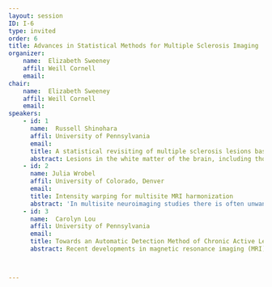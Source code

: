 ```yaml
---
layout: session
ID: I-6
type: invited
order: 6
title: Advances in Statistical Methods for Multiple Sclerosis Imaging
organizer:
    name:  Elizabeth Sweeney
    affil: Weill Cornell  
    email:  
chair:
    name:  Elizabeth Sweeney
    affil: Weill Cornell
    email: 
speakers:
    - id: 1
      name:  Russell Shinohara
      affil: University of Pennsylvania 
      email: 
      title: A statistical revisiting of multiple sclerosis lesions based on MRI
      abstract: Lesions in the white matter of the brain, including those that arise in multiple sclerosis, are abnormalities measurable on MRI. While much literature has focused on the identification of these lesions, less work has focused on the nature of these lesions. As new imaging modalities arise that allow us to better interrogate these lesions, new statistical modeling problems that include spatial constraints and overlapping domains of analysis are increasingly important. Leveraging multi-modal imaging approaches that focus on knowledge about etiology is critical for developing the next generation of robust and generalizable imaging biomarkers.
    - id: 2
      name: Julia Wrobel
      affil: University of Colorado, Denver
      email: 
      title: Intensity warping for multisite MRI harmonization
      abstract: 'In multisite neuroimaging studies there is often unwanted technical variation across scanners and sites. These scanner effects can hinder detection of biological features of interest, produce inconsistent results, and lead to spurious associations. We assess scanner effects in two brain magnetic resonance imaging (MRI) studies where subjects were measured on multiple scanners within a short time frame, so that one could assume any differences between images were due to technical rather than biological effects. We propose mica (multisite image harmonization by CDF alignment), a tool to harmonize images taken on different scanners by identifying and removing within-subject scanner effects. Our goals in the present study were to (1) establish a method that removes scanner effects by leveraging multiple scans collected on the same subject, and, building on this, (2) develop a technique to quantify scanner effects in large multisite trials so these can be reduced as a preprocessing step. We found that unharmonized images were highly variable across site and scanner type, and our method effectively removed this variability by warping intensity distributions. We further studied the ability to predict intensity harmonization results for a scan taken on an existing subject at a new site using cross-validation.'
    - id: 3
      name:  Carolyn Lou
      affil: University of Pennsylvania 
      email: 
      title: Towards an Automatic Detection Method of Chronic Active Lesions in Multiple Sclerosis
      abstract: Recent developments in magnetic resonance imaging (MRI) have shown that chronic active multiple sclerosis lesions can be assessed in vivo by a hypointense rim of iron deposits around the border of a white matter lesion. These lesions are typically characterized by a dark rim indicating increased iron-laden microglia/macrophages at their edge, and their presence is associated with worse disease outcomes. In this project, we present some candidate methods for the automatic detection of these rims on 3T-weighted MRI images, specifically on T2*-phase images, a byproduct of the T2* imaging sequence. The first method extracts radiomic features from the phase images and aims to predict rim presence on the lesion level. The second quantifies the covariance structure of multi-modal images via inter-modal coupling analysis, and the third method aims to identify these rims with intensity gradients, both of which aim to predict rim presence on the voxel level.



---
```


